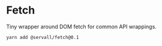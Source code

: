 # Fetch
Tiny wrapper around DOM fetch for common API wrappings.

```bash
yarn add @servall/fetch@0.1
```
